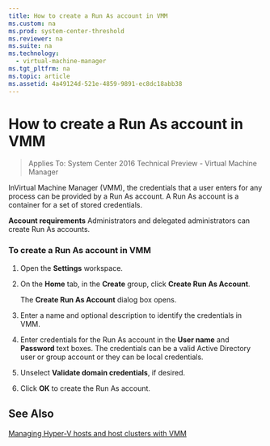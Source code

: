 ```yaml
---
title: How to create a Run As account in VMM
ms.custom: na
ms.prod: system-center-threshold
ms.reviewer: na
ms.suite: na
ms.technology: 
  - virtual-machine-manager
ms.tgt_pltfrm: na
ms.topic: article
ms.assetid: 4a49124d-521e-4859-9891-ec8dc18abb38
---
```

# How to create a Run As account in VMM

>Applies To: System Center 2016 Technical Preview - Virtual Machine Manager

InVirtual Machine Manager (VMM), the credentials that a user enters for any process can be provided by a Run As account. A Run As account is a container for a set of stored credentials.

**Account requirements** Administrators and delegated administrators can create Run As accounts.

### To create a Run As account in VMM

1.  Open the **Settings** workspace.

2.  On the **Home** tab, in the **Create** group, click **Create Run As Account**.

    The **Create Run As Account** dialog box opens.

3.  Enter a name and optional description to identify the credentials in VMM.

4.  Enter credentials for the Run As account in the **User name** and **Password** text boxes. The credentials can be a valid Active Directory user or group account or they can be local credentials.

5.  Unselect **Validate domain credentials**, if desired.

6.  Click **OK** to create the Run As account.

## See Also
[Managing Hyper-V hosts and host clusters with VMM](Managing-Hyper-V-hosts-and-host-clusters-with-VMM.md)



